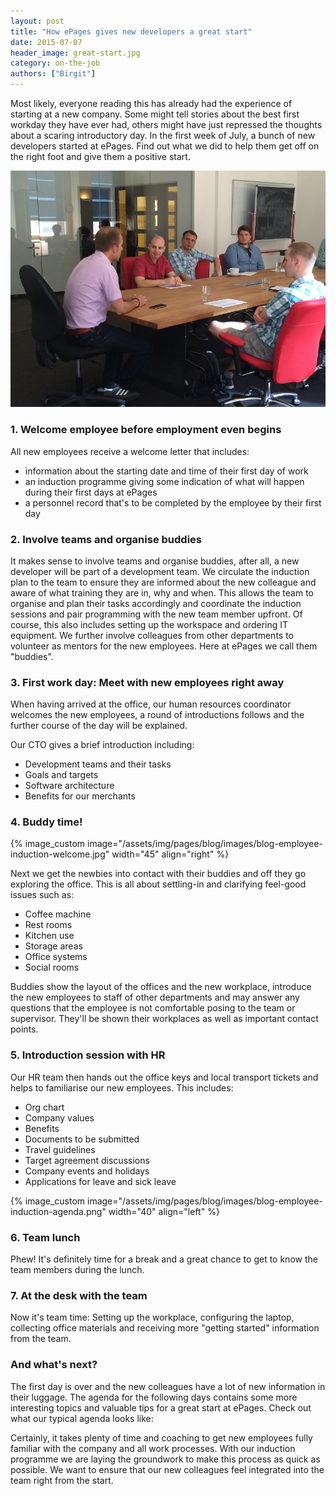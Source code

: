 ```yaml
---
layout: post
title: "How ePages gives new developers a great start"
date: 2015-07-07
header_image: great-start.jpg
category: on-the-job
authors: ["Birgit"]
---
```


Most likely, everyone reading this has already had the experience of starting at a new company.
Some might tell stories about the best first workday they have ever had, others might have just repressed the thoughts about a scaring introductory day.
In the first week of July, a bunch of new developers started at ePages.
Find out what we did to help them get off on the right foot and give them a positive start.

![](/assets/img/pages/blog/images/blog-employee-induction-cto.jpg)

### 1. Welcome employee before employment even begins

All new employees receive a welcome letter that includes:

* information about the starting date and time of their first day of work
* an induction programme giving some indication of what will happen during their first days at ePages
* a personnel record that's to be completed by the employee by their first day

### 2. Involve teams and organise buddies

It makes sense to involve teams and organise buddies, after all, a new developer will be part of a development team.
We circulate the induction plan to the team to ensure they are informed about the new colleague and aware of what training they are in, why and when.
This allows the team to organise and plan their tasks accordingly and coordinate the induction sessions and pair programming with the new team member upfront.
Of course, this also includes setting up the workspace and ordering IT equipment.
We further involve colleagues from other departments to volunteer as mentors for the new employees.
Here at ePages we call them "buddies".

### 3. First work day: Meet with new employees right away

When having arrived at the office, our human resources coordinator welcomes the new employees, a round of introductions follows and the further course of the day will be explained.

Our CTO gives a brief introduction including:

* Development teams and their tasks
* Goals and targets
* Software architecture
* Benefits for our merchants

### 4. Buddy time!

{% image_custom image="/assets/img/pages/blog/images/blog-employee-induction-welcome.jpg" width="45" align="right" %}

Next we get the newbies into contact with their buddies and off they go exploring the office.
This is all about settling-in and clarifying feel-good issues such as:

* Coffee machine
* Rest rooms
* Kitchen use
* Storage areas
* Office systems
* Social rooms

Buddies show the layout of the offices and the new workplace, introduce the new employees to staff of other departments and may answer any questions that the employee is not comfortable posing to the team or supervisor.
They'll be shown their workplaces as well as important contact points.

### 5. Introduction session with HR

Our HR team then hands out the office keys and local transport tickets and helps to familiarise our new employees.
This includes:

* Org chart
* Company values
* Benefits
* Documents to be submitted
* Travel guidelines
* Target agreement discussions
* Company events and holidays
* Applications for leave and sick leave

{% image_custom image="/assets/img/pages/blog/images/blog-employee-induction-agenda.png" width="40" align="left" %}

### 6. Team lunch

Phew! It's definitely time for a break and a great chance to get to know the team members during the lunch.

### 7. At the desk with the team

Now it's team time: Setting up the workplace, configuring the laptop, collecting office materials and receiving more "getting started" information from the team.

### And what's next?

The first day is over and the new colleagues have a lot of new information in their luggage.
The agenda for the following days contains some more interesting topics and valuable tips for a great start at ePages.
Check out what our typical agenda looks like:

Certainly, it takes plenty of time and coaching to get new employees fully familiar with the company and all work processes.
With our induction programme we are laying the groundwork to make this process as quick as possible.
We want to ensure that our new colleagues feel integrated into the team right from the start.
